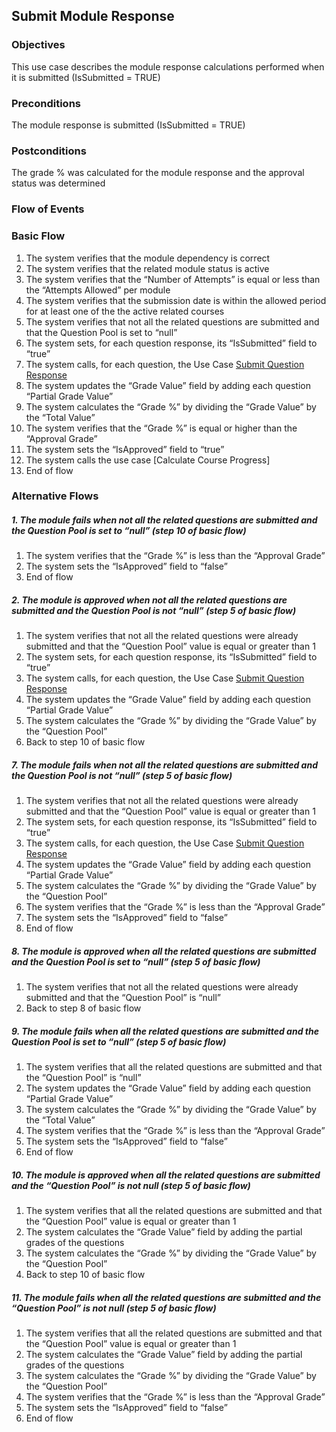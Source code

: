 ## Submit Module Response

### Objectives
This use case describes the module response calculations performed when it is submitted (IsSubmitted = TRUE)

### Preconditions
The module response is submitted (IsSubmitted = TRUE)

### Postconditions
The grade % was calculated for the module response and the approval status was determined

### Flow of Events

### Basic Flow
   1. The system verifies that the module dependency is correct 
   2. The system verifies that the related module status is active
   3. The system verifies that the “Number of Attempts” is equal or less than the “Attempts Allowed” per module
   4. The system verifies that the submission date is within the allowed period for at least one of the the active related courses
   5. The system verifies that not all the related questions are submitted and that the Question Pool is set to “null”
   6. The system sets, for each question response, its “IsSubmitted” field to “true”
   7. The system calls, for each question, the Use Case [Submit Question Response](https://github.com/FieloIncentiveAutomation/fieloelr/blob/feature/elrbackend/doc/UC-ELR-0002-Submit%20Question%20Response.md)
   8. The system updates the “Grade Value” field by adding each question “Partial Grade Value”
   9. The system calculates the “Grade %” by dividing the “Grade Value” by the “Total Value”
   10. The system verifies that the “Grade %” is equal or higher than the “Approval Grade”
   11. The system sets the “IsApproved” field to “true”
   12. The system calls the use case [Calculate Course Progress]
   13. End of flow

### Alternative Flows

##### 1. The module fails when not all the related questions are submitted and the Question Pool is set to “null” (step 10 of basic flow)
   1. The system verifies that the “Grade %” is less than the “Approval Grade”
   2. The system sets the “IsApproved” field to “false”
   3. End of flow
   
##### 2. The module is approved when not all the related questions are submitted and the Question Pool is not “null” (step 5 of basic flow)
   1. The system verifies that not all the related questions were already submitted and that the “Question Pool” value is equal or greater than 1
   2. The system sets, for each question response, its “IsSubmitted” field to “true”
   3. The system calls, for each question, the Use Case [Submit Question Response](https://github.com/FieloIncentiveAutomation/fieloelr/blob/feature/elrbackend/doc/UC-ELR-0002-Submit%20Question%20Response.md)
   4. The system updates the “Grade Value” field by adding each question “Partial Grade Value”
   5. The system calculates the “Grade %” by dividing the “Grade Value” by the “Question Pool”
   6. Back to step 10 of basic flow
   
##### 7. The module fails when not all the related questions are submitted and the Question Pool is not “null” (step 5 of basic flow)
   1. The system verifies that not all the related questions were already submitted and that the “Question Pool” value is equal or greater than 1
   2. The system sets, for each question response, its “IsSubmitted” field to “true”
   3. The system calls, for each question, the Use Case [Submit Question Response](https://github.com/FieloIncentiveAutomation/fieloelr/blob/feature/elrbackend/doc/UC-ELR-0002-Submit%20Question%20Response.md)
   4. The system updates the “Grade Value” field by adding each question “Partial Grade Value”
   5. The system calculates the “Grade %” by dividing the “Grade Value” by the “Question Pool”
   6. The system verifies that the “Grade %” is less than the “Approval Grade”
   7. The system sets the “IsApproved” field to “false”
   8. End of flow   
   
##### 8. The module is approved when all the related questions are submitted and the Question Pool is set to “null” (step 5 of basic flow)
   1. The system verifies that not all the related questions were already submitted and that the “Question Pool” is “null”
   2. Back to step 8 of basic flow
   
##### 9. The module fails when all the related questions are submitted and the Question Pool is set to “null” (step 5 of basic flow)
   1. The system verifies that all the related questions are submitted and that the “Question Pool” is “null”
   2. The system updates the “Grade Value” field by adding each question “Partial Grade Value”  
   3. The system calculates the “Grade %” by dividing the “Grade Value” by the “Total Value”
   4. The system verifies that the “Grade %” is less than the “Approval Grade”
   5. The system sets the “IsApproved” field to “false”
   6. End of flow

##### 10. The module is approved when all the related questions are submitted and the “Question Pool” is not null (step 5 of basic flow)
   1. The system verifies that all the related questions are submitted and that the “Question Pool” value is equal or greater than 1
   2. The system calculates the “Grade Value” field by adding the partial grades of the questions
   3. The system calculates the “Grade %” by dividing the “Grade Value” by the “Question Pool”
   4. Back to step 10 of basic flow
   
##### 11. The module fails when all the related questions are submitted and the “Question Pool” is not null (step 5 of basic flow)
   1. The system verifies that all the related questions are submitted and that the “Question Pool” value is equal or greater than 1
   2. The system calculates the “Grade Value” field by adding the partial grades of the questions
   3. The system calculates the “Grade %” by dividing the “Grade Value” by the “Question Pool”
   4. The system verifies that the “Grade %” is less than the “Approval Grade”
   5. The system sets the “IsApproved” field to “false”
   6. End of flow
